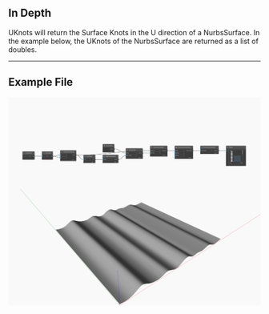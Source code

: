 ## In Depth
UKnots will return the Surface Knots in the U direction of a NurbsSurface. In the example below, the UKnots of the NurbsSurface are returned as a list of doubles.
___
## Example File

![UKnots](./Autodesk.DesignScript.Geometry.NurbsSurface.UKnots_img.jpg)

